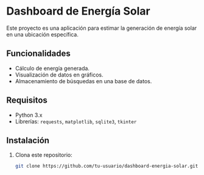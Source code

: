 # Dashboard de Energía Solar

Este proyecto es una aplicación para estimar la generación de energía solar en una ubicación específica.

## Funcionalidades
- Cálculo de energía generada.
- Visualización de datos en gráficos.
- Almacenamiento de búsquedas en una base de datos.

## Requisitos
- Python 3.x
- Librerías: `requests`, `matplotlib`, `sqlite3`, `tkinter`

## Instalación
1. Clona este repositorio:
   ```bash
   git clone https://github.com/tu-usuario/dashboard-energia-solar.git
